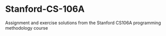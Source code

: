 # Stanford-CS-106A
Assignment and exercise solutions from the Stanford CS106A programming methodology course
